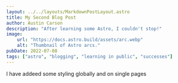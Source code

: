 ```yaml
---
layout: ../../layouts/MarkdownPostLayout.astro
title: My Second Blog Post
author: Austin Carson
description: "After learning some Astro, I couldn't stop!"
image:
    url: "https://docs.astro.build/assets/arc.webp"
    alt: "Thumbnail of Astro arcs."
pubDate: 2022-07-08
tags: ["astro", "blogging", "learning in public", "successes"]
---
```

I have addeed some styling globally and on single pages